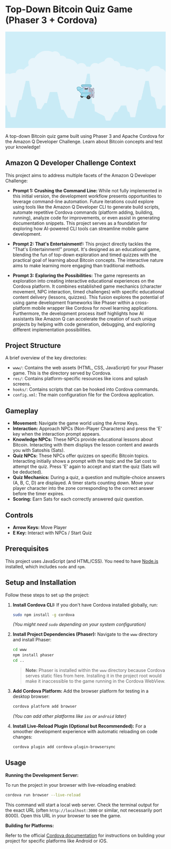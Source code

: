 # Top-Down Bitcoin Quiz Game (Phaser 3 + Cordova)

![screenshot](screenshot.png)

A top-down Bitcoin quiz game built using Phaser 3 and Apache Cordova for the Amazon Q Developer Challenge. Learn about Bitcoin concepts and test your knowledge!
## Amazon Q Developer Challenge Context

This project aims to address multiple facets of the Amazon Q Developer Challenge:

*   **Prompt 1: Crushing the Command Line:** While not fully implemented in this initial version, the development workflow presents opportunities to leverage command-line automation. Future iterations could explore using tools like the Amazon Q Developer CLI to generate build scripts, automate repetitive Cordova commands (platform adding, building, running), analyze code for improvements, or even assist in generating documentation snippets. This project serves as a foundation for exploring how AI-powered CLI tools can streamline mobile game development.

*   **Prompt 2: That's Entertainment!:** This project directly tackles the "That's Entertainment!" prompt. It's designed as an educational game, blending the fun of top-down exploration and timed quizzes with the practical goal of learning about Bitcoin concepts. The interactive nature aims to make learning more engaging than traditional methods.

*   **Prompt 3: Exploring the Possibilities:** The game represents an exploration into creating interactive educational experiences on the Cordova platform. It combines established game mechanics (character movement, NPC interaction, timed challenges) with specific educational content delivery (lessons, quizzes). This fusion explores the potential of using game development frameworks like Phaser within a cross-platform mobile wrapper like Cordova for novel learning applications. Furthermore, the development process itself highlights how AI assistants like Amazon Q can accelerate the creation of such unique projects by helping with code generation, debugging, and exploring different implementation possibilities.

## Project Structure

A brief overview of the key directories:

*   `www/`: Contains the web assets (HTML, CSS, JavaScript) for your Phaser game. This is the directory served by Cordova.
*   `res/`: Contains platform-specific resources like icons and splash screens.
*   `hooks/`: Contains scripts that can be hooked into Cordova commands.
*   `config.xml`: The main configuration file for the Cordova application.

## Gameplay

*   **Movement:** Navigate the game world using the Arrow Keys.
*   **Interaction:** Approach NPCs (Non-Player Characters) and press the 'E' key when the interaction prompt appears.
*   **Knowledge NPCs:** These NPCs provide educational lessons about Bitcoin. Interacting with them displays the lesson content and awards you with Satoshis (Sats).
*   **Quiz NPCs:** These NPCs offer quizzes on specific Bitcoin topics. Interacting initially shows a prompt with the topic and the Sat cost to attempt the quiz. Press 'E' again to accept and start the quiz (Sats will be deducted).
*   **Quiz Mechanics:** During a quiz, a question and multiple-choice answers (A, B, C, D) are displayed. A timer starts counting down. Move your player character into the zone corresponding to the correct answer before the timer expires.
*   **Scoring:** Earn Sats for each correctly answered quiz question.

## Controls

*   **Arrow Keys:** Move Player
*   **E Key:** Interact with NPCs / Start Quiz

## Prerequisites

This project uses JavaScript (and HTML/CSS). You need to have [Node.js](https://nodejs.org/) installed, which includes `node` and `npm`.

## Setup and Installation

Follow these steps to set up the project:

1.  **Install Cordova CLI:**
    If you don't have Cordova installed globally, run:
    ```bash
    sudo npm install -g cordova
    ```
    *(You might need `sudo` depending on your system configuration)*

2.  **Install Project Dependencies (Phaser):**
    Navigate to the `www` directory and install Phaser:
    ```bash
    cd www
    npm install phaser
    cd ..
    ```
    > **Note:** Phaser is installed within the `www` directory because Cordova serves static files from here. Installing it in the project root would make it inaccessible to the game running in the Cordova WebView.

3.  **Add Cordova Platform:**
    Add the browser platform for testing in a desktop browser:
    ```bash
    cordova platform add browser
    ```
    *(You can add other platforms like `ios` or `android` later)*

4.  **Install Live-Reload Plugin (Optional but Recommended):**
    For a smoother development experience with automatic reloading on code changes:
    ```bash
    cordova plugin add cordova-plugin-browsersync
    ```

## Usage

**Running the Development Server:**

To run the project in your browser with live-reloading enabled:

```bash
cordova run browser --live-reload
```

This command will start a local web server. Check the terminal output for the exact URL (often `http://localhost:3000` or similar, not necessarily port 8000). Open this URL in your browser to see the game.

**Building for Platforms:**

Refer to the official [Cordova documentation](https://cordova.apache.org/docs/en/latest/) for instructions on building your project for specific platforms like Android or iOS.
